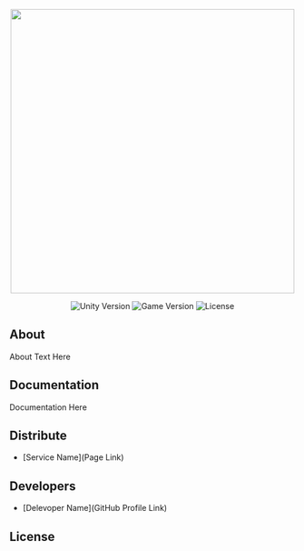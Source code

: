 <p align="center">
      <img src="https://i.ibb.co/W2JTr9p/cover1.webp" width="500">
</p>

<p align="center">
   <img src="https://img.shields.io/badge/Engine-Unity%202021.3.11f1-red" alt="Unity Version">
   <img src="" alt="Game Version">
   <img src="" alt="License">
</p>

## About

About Text Here

## Documentation

Documentation Here

## Distribute

- [Service Name](Page Link)


## Developers

- [Delevoper Name](GitHub Profile Link)

## License
